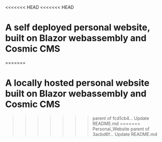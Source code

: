 <<<<<<< HEAD
<<<<<<< HEAD
# A self deployed personal website, built on Blazor webassembly and Cosmic CMS
=======
# A locally hosted personal website built on Blazor webassembly and Cosmic CMS
>>>>>>> parent of fcd1cb4... Update README.md
=======
Personal_Website
>>>>>>> parent of 3acbd6f... Update README.md
